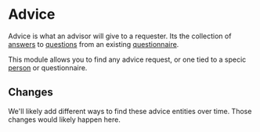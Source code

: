 # Advice

Advice is what an advisor will give to a requester.
Its the collection of [answers](lib/advisor/core/answers/README.md) to [questions](lib/advisor/core/questions/README.md) from an existing [questionnaire](lib/advisor/core/questionnaire/README).

This module allows  you to find any advice request, or one tied to a specic [person](lib/advisor/core/people/README.md) or questionnaire.

## Changes

We'll likely add different ways to find these advice entities over time. Those changes would likely happen here.

